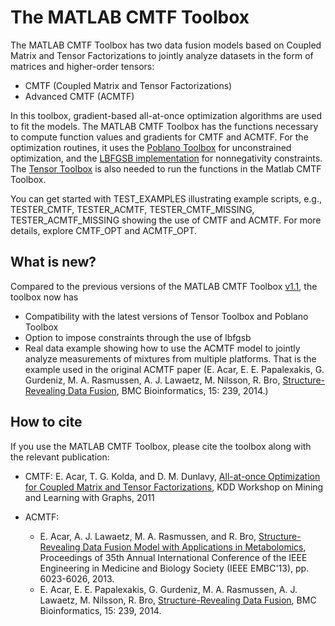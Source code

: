 # The MATLAB CMTF Toolbox 

The MATLAB CMTF Toolbox has two data fusion models based on Coupled Matrix and Tensor Factorizations to jointly analyze datasets in the form of matrices and higher-order tensors:
- CMTF (Coupled Matrix and Tensor Factorizations)
- Advanced CMTF (ACMTF)

In this toolbox, gradient-based all-at-once optimization algorithms are used to fit the models. The MATLAB CMTF Toolbox has the functions necessary to compute function values and gradients for CMTF 
and ACMTF. For the optimization routines, it uses the [Poblano Toolbox](https://github.com/sandialabs/poblano_toolbox) for unconstrained optimization, and the [LBFGSB implementation]( https://github.com/stephenbeckr/L-BFGS-B-C) 
for nonnegativity constraints. The [Tensor Toolbox](https://gitlab.com/tensors/tensor_toolbox) is also needed to run the functions in the Matlab CMTF Toolbox. 

You can get started with TEST_EXAMPLES illustrating example scripts, e.g., TESTER_CMTF, TESTER_ACMTF, TESTER_CMTF_MISSING, TESTER_ACMTF_MISSING showing the use 
of CMTF and ACMTF. For more details, explore CMTF_OPT and ACMTF_OPT. 

## What is new?
Compared to the previous versions of the MATLAB CMTF Toolbox [v1.1](http://www.models.life.ku.dk/joda/CMTF_Toolbox), the toolbox now has 
- Compatibility with the latest versions of Tensor Toolbox and Poblano Toolbox 
- Option to impose constraints through the use of lbfgsb
- Real data example showing how to use the ACMTF model to jointly analyze measurements of mixtures from multiple platforms. That is the example used in the original ACMTF paper (E. Acar, E. E. Papalexakis, G. Gurdeniz,  M. A. Rasmussen,  A. J. Lawaetz, M. Nilsson,  R. Bro, [Structure-Revealing Data Fusion](https://bmcbioinformatics.biomedcentral.com/articles/10.1186/1471-2105-15-239), BMC Bioinformatics, 15: 239, 2014.)


## How to cite
If you use the MATLAB CMTF Toolbox, please cite the toolbox along with the relevant publication:

- CMTF: E. Acar, T. G. Kolda, and D. M. Dunlavy, [All-at-once Optimization for Coupled Matrix and Tensor Factorizations](https://arxiv.org/abs/1105.3422), KDD Workshop on Mining and Learning with Graphs, 2011 

- ACMTF:
  - E. Acar, A. J. Lawaetz, M. A. Rasmussen, and R. Bro, [Structure-Revealing Data Fusion Model with Applications in Metabolomics](https://ieeexplore.ieee.org/document/6610925), Proceedings of 35th Annual International Conference of the IEEE Engineering in Medicine and Biology Society (IEEE EMBC'13), pp. 6023-6026, 2013. 
  - E. Acar, E. E. Papalexakis, G. Gurdeniz,  M. A. Rasmussen,  A. J. Lawaetz, M. Nilsson,  R. Bro, [Structure-Revealing Data Fusion](https://bmcbioinformatics.biomedcentral.com/articles/10.1186/1471-2105-15-239), BMC Bioinformatics, 15: 239, 2014.
